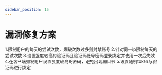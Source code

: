 ```yaml
---
sidebar_position: 15
---
```


# 漏洞修复方案

1.限制用户的每天的尝试次数，爆破次数过多则封禁账号
2.针对同一ip限制每天的尝试次数
3.设置强度较高的验证码且验证码账号密码登录绑定并使用一次后失效
4.在客户端强制用户设置强度较高的密码，避免出现弱口令
5.设置随机token与验证码进行绑定